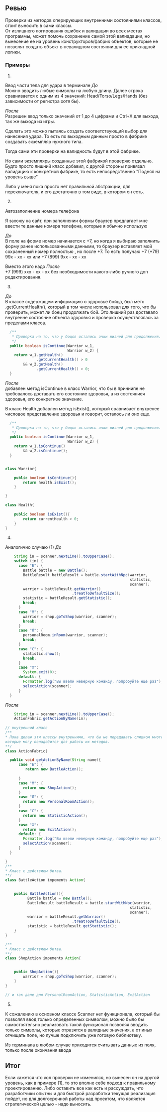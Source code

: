## Ревью
Проверки из методов оперирующих внутренними состояниями классов, стоит выносить в сами классы.  
От излишнего логирования ошибок и валидации во всех местах программы, может помочь сохранение самой этой валиадации, но вынесение ее на уровень конструкторов/фабрик объектов, которые не позволят создать объект в невалидном состоянии для ее прикладной логики.

### Примеры
1.
Ввод части тела для удара в терминале
*До*  
Можно вводить любые символы на любую длину. 
Далее строка сравнивается с одним из 4 значений: Head/Torso/Legs/Hands (без зависимости от регистра хотя бы).

_После_  
Разрешен ввод только значений от 1 до 4 цифрами и Ctrl+X для выхода, так же выхода из игры.

Сделать это можно пытаясь создать соответствующий выбор для нанесения удара. 
То есть по выходным данным просто в фабрике создавать экземпляр нужного типа.

Тогда сами эти проверки на валидность будут в этой фабрике.

Но сами экземпляры созданные этой фабрикой проверяю отдельно.
Будто просто лишний класс добавил, с другой стороны привязал валидацию к конкретной фабрике, то есть непосредственно "Поднял на уровень выше"

Либо у меня пока просто нет правильной абстракции, для переключателя, и его достаточно в том виде, в котором он есть.

2.  
Автозаполнение номера телефона

Я захожу на сайт, при заполнении формы браузер предлагает мне ввести те данные номера телефона, которые я обычно использую

_До_  
В поле на форме номер начинается с +7, но когда я выбираю заполнить форму ранее использованными данными, то браузер вставляет мой сохраненный номер полностью , но после +7.
То есть получаю +7 (*79) 99х - xx - xx или +7 (899) 9хх - хх - хх

Вместо этого надо 
_После_  
+7 (999) ххх - хх - хх без необходимости какого-либо ручного доп редактирования.

3. 
  
_До_  
В классе содержащем информацию о здоровье бойца, 
был мето .getCurrentHealth(), который в том числе 
использовал для того, что бы проверить,
может ли боец продолжать бой.
Это лишний раз доставало внутренне состояние объекта здоровья
и проверка осуществлялась за пределами класса.

```java
  /**
   * Проверка на то, что у боцов остались очки жизней для продолжения.
   */
  public boolean isContinue(Warrior w_1,
                            Warrior w_2) {
    return w_1.getHealth()
              .getCurrentHealth() > 0
        && w_2.getHealth()
              .getCurrentHealth() > 0;
  }
```

_После_  
добавлен метод isContinue в класс Warrior,
что бы в приниипе не требовалось доставать его
состояние здоровья, а из состояниея здоровья,
его конкретное значение.

В класс Health добавлен метод isExist(),
который сравнивает внутренее числовое представление
здоровья и говорит, осталось ли оно еще.

```java
  /**
   * Проверка на то, что у боцов остались очки жизней для продолжения.
   */
  public boolean isContinue(Warrior w_1,
                            Warrior w_2) {
    return w_1.isContinue()
        && w_2.isContinue();
  }


class Warrior{

	public boolean isContinue(){
		return health.isExist();
	}

}

class Health{
	
	public boolean isExist(){
		return currentHealth > 0;
	}
}
```
4.  

Аналогично случаю (1)
_До_  
```java
	String in = scanner.nextLine().toUpperCase();
    switch (in) {
      case "Б": {
        Battle battle = new Battle();
        BattleResult battleResult = battle.startWithNpc(warrior,
                                                        statistic,
                                                        scanner);
        warrior = battleResult.getWarrior()
                              .treatToDefaultSize();
        statistic = battleResult.getStatistic();
        break;
      }
      case "М": {
        warrior = shop.goToShop(warrior, scanner);
        break;
      }
      case "Л": {
        personalRoom.inRoom(warrior, scanner);
        break;
      }
      case "С": {
        statistic.show();
        break;
      }
      case "Х":
        System.exit(0);
      default: {
        Formatter.log("Вы ввели неверную команду, попробуйте еще раз");
        selectAction(scanner);
      }
  }
```


_После_  
```java
	String in = scanner.nextLine().toUpperCase();
	ActionFabric.getActionByName(in);
	  
// внутренний класс
/**
* Пока делаю эти классы внутренними, что бы не передавать слишком много аргументов,
которые могу понадобится для работы их методов.
**/
class ActionFabric{

  public void getActionByName(String name){
      case "Б": {
         return new BattleAction();
		 
      }
      case "М": {
        return new ShopAction();
      }
      case "Л": {
        return new PersonalRoomAction();
      }
      case "С": {
        return new StatisticAction();
      }
      case "Х":
        return new ExitAction();
      default: {
        Formatter.log("Вы ввели неверную команду, попробуйте еще раз");
        selectAction(scanner);
      }
  }

}  
/**
* Класс с действием битвы.
**/
class BattleAction impements Action{

	
	public BattleAction(){
          Battle battle = new Battle();
          BattleResult battleResult = battle.startWithNpc(warrior,
                                                        statistic,
                                                        scanner);
          warrior = battleResult.getWarrior()
                              .treatToDefaultSize();
          statistic = battleResult.getStatistic();
	}
}

/**
* Класс с действием битвы.
**/
class ShopAction impements Action{

	
	public ShopAction(){
		warrior = shop.goToShop(warrior, scanner);
	}
}

// и так дале для PersonalRoomAction, StatisticAction, ExitAction 
```




5.
К сожалению в основном классе Scanner 
нет функционала, который бы позволял ввод только определенных символом,
можно было бы самостоятельно реализовать такой функционал позволяя
вводить только символы, которые отразятся
в валидные значения, а от иных отчищать поле, 
но лучше подключить уже готовую библиотеку.

Из терминала в любом случае приходится считывать данные из поля,
только после окончания ввода


## Итог

Если кажется что кол проверки не изменился, но вынесен он на другой уровень, как в примере (1), 
то это вполне себе подход к правильному проектированию. 
Либо оставить все как есть и рассуждать, что разработчики опытны и для быстрой разработки текущая реализация пойдет, но для долгосрочной работы над проектом, 
что является стратегической целью - надо выносить.

